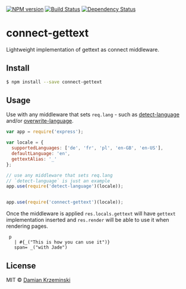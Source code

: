 [![NPM version][npm-image]][npm-url]
[![Build Status][build-image]][build-url]
[![Dependency Status][deps-image]][deps-url]

# connect-gettext

Lightweight implementation of gettext as connect middleware.

## Install

```sh
$ npm install --save connect-gettext
```

## Usage

Use with any middleware that sets `req.lang` - such as [detect-language] and/or [overwrite-language].

```js
var app = require('express');

var locale = {
  supportedLanguages: ['de', 'fr', 'pl', 'en-GB', 'en-US'],
  defaultLanguage: 'en',
  gettextAlias: '_'
};

// use any middleware that sets req.lang
// `detect-language` is just an example
app.use(require('detect-language')(locale));


app.use(require('connect-gettext')(locale));

```

Once the middleware is applied `res.locals.gettext` will have `gettext` implementation inserted
and `res.render` will be able to use it when rendering pages.

```jade
 p
   | #{_("This is how you can use it")}
   span= _("with Jade")
```

## License

MIT © [Damian Krzeminski](https://pirxpilot.me)

[detect-language]: https://npmjs.org/package/detect-language
[overwrite-language]: https://npmjs.org/package/overwrite-language

[npm-image]: https://img.shields.io/npm/v/connect-gettext
[npm-url]: https://npmjs.org/package/connect-gettext

[build-url]: https://github.com/pirxpilot/connect-gettext/actions/workflows/check.yaml
[build-image]: https://img.shields.io/github/actions/workflow/status/pirxpilot/connect-gettext/check.yaml?branch=main

[deps-image]: https://img.shields.io/librariesio/release/npm/connect-gettext
[deps-url]: https://libraries.io/npm/connect-gettext

